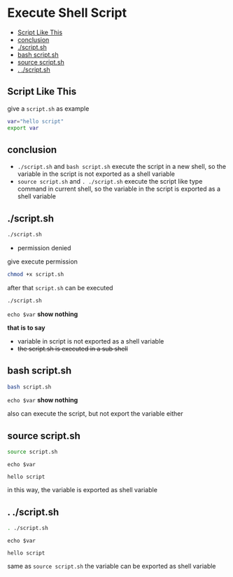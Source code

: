 # Execute Shell Script

* [Script Like This](#script-like-this)
* [conclusion](#conclusion)
* [./script.sh](#scriptsh)
* [bash script.sh](#bash-scriptsh)
* [source script.sh](#source-scriptsh)
* [. ./script.sh](#-scriptsh)

## Script Like This

give a `script.sh` as example

```sh
var="hello script"
export var
```

## conclusion

- `./script.sh` and `bash script.sh` execute the script in a new shell, so the variable in the script is not exported as a shell variable
- `source script.sh` and `. ./script.sh` execute the script like type command in current shell, so the variable in the script is exported as a shell variable

## ./script.sh


```sh
./script.sh
```
- permission denied

give execute permission

```sh
chmod +x script.sh
```

after that `script.sh` can be executed

```sh
./script.sh
```

`echo $var` **show nothing**

**that is to say**

- variable in script is not exported as a shell variable
- ~~the script.sh is executed in a sub shell~~

## bash script.sh

```sh
bash script.sh
```

`echo $var` **show nothing**

also can execute the script, but not export the variable either

## source script.sh

```sh
source script.sh
```

`echo $var`

```
hello script
```

in this way, the variable is exported as shell variable

## . ./script.sh

```sh
. ./script.sh
```

`echo $var`

```
hello script
```

same as `source script.sh` the variable can be exported as shell variable
